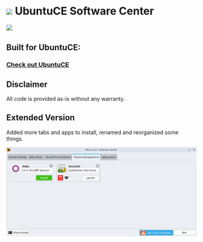 <h1><img src="https://raw.githubusercontent.com/jeremehancock/ubuntu-ce-software-center/main/ubuntu-logo.png" height="50" /> UbuntuCE Software Center</h1>

<img src="https://raw.githubusercontent.com/jeremehancock/ubuntu-ce-software-center/main/ubuntu-ce-software-center-new.png" />

## Built for UbuntuCE:

### [Check out UbuntuCE](https://ubuntuce.com/)

## Disclaimer

All code is provided as-is without any warranty.


## Extended Version

Added more tabs and apps to install, renamed and reorganized some things.

<img src="https://github.com/yonacwy/ubuntu-ce-software-center/blob/extended/ubuntu-ce-software-center-extended.png" />
